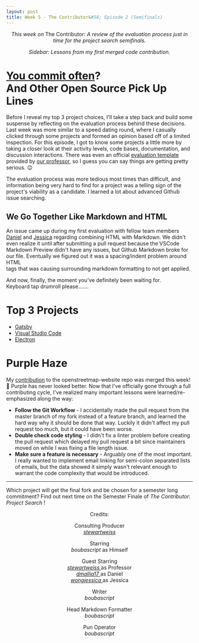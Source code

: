 ```yaml
---
layout: post
title: Week 5 - The Contributor&#58; Episode 2 (Semifinals)
---
```


<p align="center"> <em> This week on</em> The Contributor: <em>A review of the evaluation process just in time for the project search semifinals. </em> </p>
<p align="center"> <em> Sidebar: Lessons from my first merged code contribution. </em></p>

# [You commit often](https://en.wiktionary.org/wiki/do_you_come_here_often)? <br> And Other Open Source Pick Up Lines

Before I reveal my top 3 project choices, I'll take a step back and build some suspense by reflecting on the evaluation process behind these decisions. Last week was more similar to a speed dating round, where I casually clicked through some projects and formed an opinion based off of a limited inspection. For this episode, I got to know some projects a little more by taking a closer look at their activity levels, code bases, documentation, and discussion interactions. There was even an official [evaluation template](https://github.com/hunter-college-ossd-spr-2020/project-evaluation/blob/master/evaluation_template.md) provided by [our professor](https://github.com/stewartweiss), so I guess you can say things are getting pretty serious. :wink:

The evaluation process was more tedious most times than difficult, and information being very hard to find for a project was a telling sign of the project's viability as a candidate. I learned a lot about advanced Github issue searching. 

## We Go Together Like Markdown and HTML

An issue came up during my first evaluation with fellow team members [Daniel](https://hunter-college-ossd-spr-2020.github.io/dmallia17-weekly/about/) and [Jessica](https://hunter-college-ossd-spr-2020.github.io/wongjessica-weekly/about/) regarding combining HTML with Markdown. We didn't even realize it until after submitting a pull request because the VSCode Markdown Preview didn't have any issues, but Github Markdown broke for our file. Eventually we figured out it was a spacing/indent problem around HTML <br> tags that was causing surrounding markdown formatting to not get applied.


And now, finally, the moment you've definitely been waiting for. <br>
Keyboard tap drumroll please.......

# Top 3 Projects

* [Gatsby](https://www.gatsbyjs.org/)
* [Visual Studio Code](https://code.visualstudio.com/)
* [Electron](https://www.electronjs.org/)

# Purple Haze

My [contribution](https://github.com/openstreetmap/openstreetmap-website/pull/2542) to the openstreetmap-website repo was merged this week! :tada: Purple has never looked better. Now that I've officially gone through a full contributing cycle, I've realized many important lessons were learned/re-emphasized along the way:

* **Follow the Git Workflow** - I accidentally made the pull request from the master branch of my fork instead of a feature branch, and learned the hard way why it should be done that way. Luckily it didn't affect my pull request too much, but it could have been worse.
* **Double check code styling** - I didn't fix a linter problem before creating the pull request which delayed my pull request a bit since maintainers moved on while I was fixing a file length issue.
* **Make sure a feature is necessary** - Arguably one of the most important. I really wanted to implement email linking for semi-colon separated lists of emails, but the data showed it simply wasn't relevant enough to warrant the code complexity that would be introduced.

--- 

Which project will get the final fork and be chosen for a semester long commitment? Find out next time on the Semester Finale of _The Contributor: Project Search_ !

<p align="center">Credits:</p>

<p align="center">Consulting Producer <br> <em> <a href="https://github.com/stewartweiss"> stewartweiss </a> </em></p>

<p align="center"> Starring <br> <em> boubascript </em> as Himself</p>

<p align="center"> Guest Starring <br> 
 <em> <a href="https://github.com/stewartweiss"> stewartweiss </a> </em> as Professor <br> 
 <em> <a href="https://hunter-college-ossd-spr-2020.github.io/dmallia17-weekly/about/"> dmallia17 </a> </em> as Daniel <br> 
 <em> <a href="https://hunter-college-ossd-spr-2020.github.io/wongjessica-weekly/about/"> wongjessica </a> </em> as Jessica
</p>

<p align="center">Writer <br> <em> boubascript </em></p>

<p align="center">Head Markdown Formatter <br> <em> boubascript </em></p>

<p align="center">Pun Operator <br> <em> boubascript</em> </p>
